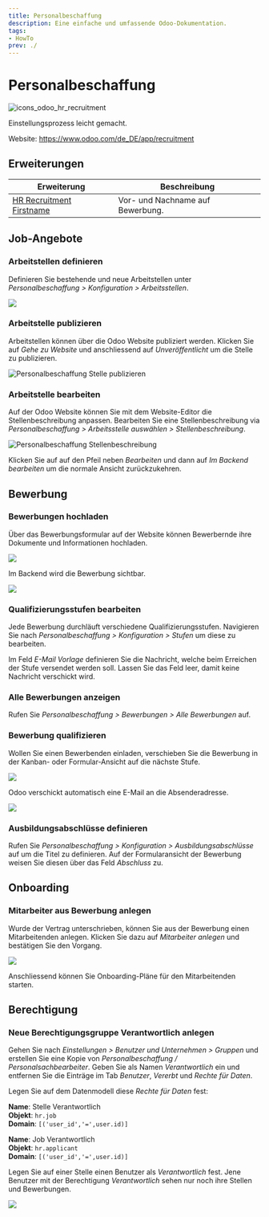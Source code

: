 ```yaml
---
title: Personalbeschaffung
description: Eine einfache und umfassende Odoo-Dokumentation.
tags:
- HowTo
prev: ./
---
```

# Personalbeschaffung
![icons_odoo_hr_recruitment](attachments/icons_odoo_hr_recruitment.png)

Einstellungsprozess leicht gemacht.

Website: <https://www.odoo.com/de_DE/app/recruitment>

## Erweiterungen

| Erweiterung                                                 | Beschreibung                     |
| ----------------------------------------------------------- | -------------------------------- |
| [HR Recruitment Firstname](HR%20Recruitment%20Firstname.md) | Vor- und Nachname auf Bewerbung. |

## Job-Angebote

### Arbeitstellen definieren

Definieren Sie bestehende und neue Arbeitstellen unter *Personalbeschaffung > Konfiguration > Arbeitsstellen*.

![](attachments/Personalbeschaffung%20Arbeitsstelle.png)

### Arbeitstelle publizieren

Arbeitstellen können über die Odoo Website publiziert werden. Klicken Sie auf *Gehe zu Website* und anschliessend auf *Unveröffentlicht* um die Stelle zu publizieren.

![Personalbeschaffung Stelle publizieren](attachments/Personalbeschaffung%20Stelle%20publizieren.gif)

### Arbeitstelle bearbeiten

Auf der Odoo Website können Sie mit dem Website-Editor die Stellenbeschreibung anpassen. Bearbeiten Sie eine Stellenbeschreibung via *Personalbeschaffung > Arbeitsstelle auswählen > Stellenbeschreibung*.

![Personalbeschaffung Stellenbeschreibung](attachments/Personalbeschaffung%20Stellenbeschreibung.gif)

Klicken Sie auf auf den Pfeil neben *Bearbeiten* und dann auf *Im Backend bearbeiten* um die normale Ansicht zurückzukehren.

## Bewerbung

### Bewerbungen hochladen

Über das Bewerbungsformular auf der Website können Bewerbernde ihre Dokumente und Informationen hochladen.

![](attachments/Personalbeschaffung%20Bewerbungsformular.png)

Im Backend wird die Bewerbung sichtbar.

![](attachments/Personalbeschaffung%20Backend.png)

### Qualifizierungsstufen bearbeiten

Jede Bewerbung durchläuft verschiedene Qualifizierungsstufen. Navigieren Sie nach *Personalbeschaffung > Konfiguration > Stufen* um diese zu bearbeiten.

Im Feld *E-Mail Vorlage* definieren Sie die Nachricht, welche beim Erreichen der Stufe versendet werden soll. Lassen Sie das Feld leer, damit keine Nachricht verschickt wird.

### Alle Bewerbungen anzeigen

Rufen Sie *Personalbeschaffung > Bewerbungen > Alle Bewerbungen* auf.

### Bewerbung qualifizieren

Wollen Sie einen Bewerbenden einladen, verschieben Sie die Bewerbung in der Kanban- oder Formular-Ansicht auf die nächste Stufe.

![](attachments/Personalbeschaffung%20Nächste%20Stufe.png)

Odoo verschickt automatisch eine E-Mail an die Absenderadresse.

![](attachments/Personalbeschaffung%20Gratulation.png)

### Ausbildungsabschlüsse definieren

Rufen Sie *Personalbeschaffung > Konfiguration > Ausbildungsabschlüsse* auf um die Titel zu definieren. Auf der Formularansicht der Bewerbung weisen Sie diesen über das Feld *Abschluss* zu.

## Onboarding

### Mitarbeiter aus Bewerbung anlegen

Wurde der Vertrag unterschrieben, können Sie aus der Bewerbung einen Mitarbeitenden anlegen. Klicken Sie dazu auf *Mitarbeiter anlegen* und bestätigen Sie den Vorgang.

![](attachments/Personalbeschaffung%20Bestätigung.png)

Anschliessend können Sie Onboarding-Pläne für den Mitarbeitenden starten.

## Berechtigung

### Neue Berechtigungsgruppe Verantwortlich anlegen

Gehen Sie nach *Einstellungen > Benutzer und Unternehmen > Gruppen* und erstellen Sie eine Kopie von *Personalbeschaffung / Personalsachbearbeiter*. Geben Sie als Namen *Verantwortlich* ein und entfernen Sie die Einträge im Tab *Benutzer*, *Vererbt* und *Rechte für Daten*.

Legen Sie auf dem Datenmodell diese *Rechte für Daten* fest:

**Name**: Stelle Verantwortlich\
**Objekt**: `hr.job`\
**Domain**: `[('user_id','=',user.id)]`

**Name**: Job Verantwortlich\
**Objekt**: `hr.applicant`\
**Domain**: `[('user_id','=',user.id)]`

<!--
Fügen Sie die Gruppe *Verantwortlich* im Tab *Vererbt* von *Personalbeschaffung / Personalsachbearbeiter* hinzu. Damit ist sichergestellt, dass jeweils nur eine Option in den Einstellung augewählt werden kann:

![](assets/Personalbeschaffung%20Einstellungen%20Verantwortlich.png)
-->

Legen Sie auf einer Stelle einen Benutzer als *Verantwortlich* fest. Jene Benutzer mit der Berechtigung *Verantwortlich* sehen nur noch ihre Stellen und Bewerbungen.

![](attachments/Personalbeschaffung%20Verantworltich.png)